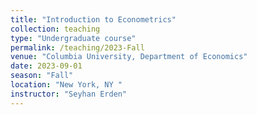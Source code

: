 ```yaml
---
title: "Introduction to Econometrics"
collection: teaching
type: "Undergraduate course"
permalink: /teaching/2023-Fall
venue: "Columbia University, Department of Economics"
date: 2023-09-01
season: "Fall"
location: "New York, NY "
instructor: "Seyhan Erden"
---
```

